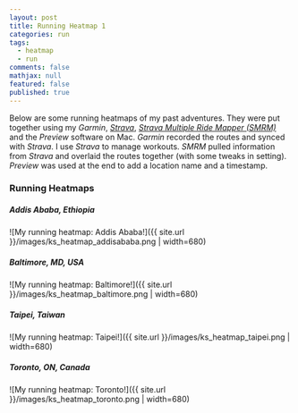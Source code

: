 ```yaml
---
layout: post
title: Running Heatmap 1
categories: run
tags: 
  - heatmap
  - run
comments: false
mathjax: null
featured: false
published: true
---
```


Below are some running heatmaps of my past adventures. They were put together using my *Garmin*, [*Strava*](https://www.strava.com/athletes/3104875), [*Strava Multiple Ride Mapper (SMRM)*](http://www.jonathanokeeffe.com/strava/map.php) and the *Preview* software on Mac. *Garmin* recorded the routes and synced with *Strava*. I use *Strava* to manage workouts. *SMRM* pulled information from *Strava* and overlaid the routes together (with some tweaks in setting). *Preview* was used at the end to add a location name and a timestamp.

### Running Heatmaps

##### Addis Ababa, Ethiopia
![My running heatmap: Addis Ababa!]({{ site.url }}/images/ks_heatmap_addisababa.png | width=680)

##### Baltimore, MD, USA
![My running heatmap: Baltimore!]({{ site.url }}/images/ks_heatmap_baltimore.png | width=680)

##### Taipei, Taiwan
![My running heatmap: Taipei!]({{ site.url }}/images/ks_heatmap_taipei.png | width=680)

##### Toronto, ON, Canada
![My running heatmap: Toronto!]({{ site.url }}/images/ks_heatmap_toronto.png | width=680)
